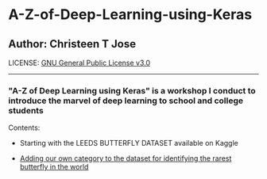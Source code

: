 # A-Z-of-Deep-Learning-using-Keras

## Author: Christeen T Jose

LICENSE: [GNU General Public License v3.0](https://github.com/ChristeenTJose/A-Z-of-Deep-Learning-using-Keras/blob/master/LICENSE)

---
### "A-Z of Deep Learning using Keras" is a workshop I conduct to introduce the marvel of deep learning to school and college students



Contents:


* Starting with the LEEDS BUTTERFLY DATASET available on Kaggle

* [Adding our own category to the dataset for identifying the rarest butterfly in the world](https://github.com/ChristeenTJose/A-Z-of-Deep-Learning-using-Keras/blob/master/Palos_Verdes_Blue.ipynb)
